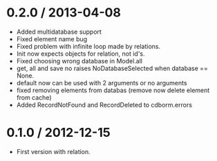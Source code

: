 0.2.0 / 2013-04-08
==================

  * Added multidatabase support
  * Fixed element name bug
  * Fixed problem with infinite loop made by relations.
  * Init now expects objects for relation, not id's.
  * Fixed choosing wrong database in Model.all
  * get, all and save no raises NoDatabaseSelected when database == None.
  * default now can be used with 2 arguments or no arguments
  * fixed removing elements from databas (remove now delete element from cache)
  * Added RecordNotFound and RecordDeleted to cdborm.errors

0.1.0 / 2012-12-15
==================

  * First version with relation.
